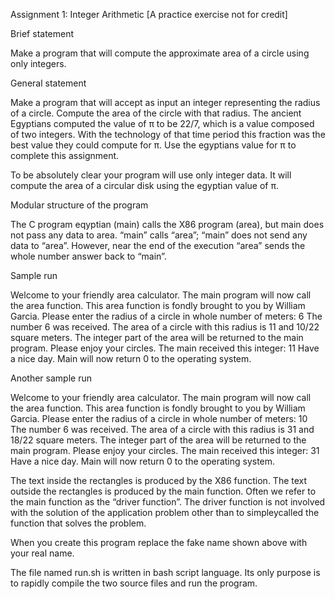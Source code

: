 Assignment 1: Integer Arithmetic
[A practice exercise not for credit]


Brief statement

Make a program that will compute the approximate area of a circle using only integers.


General statement

Make a program that will accept as input an integer representing the radius of a circle.  Compute the area of the circle with that radius.  The ancient Egyptians computed the value of π to be 22/7, which is a value composed of two integers.  With the technology of that time period this fraction was the best value they could compute for  π.  Use the egyptians value for  π to complete this assignment.

To be absolutely clear your program will use only integer data.  It will compute the area of a circular disk using the egyptian value of π.


Modular structure of the program








The C program eqyptian (main) calls the X86 program (area), but main does not pass any data to area.  “main” calls “area”; “main” does not send any data to “area”.  However, near the end of the execution “area” sends the whole number answer back to “main”.

Sample run

Welcome to your friendly area calculator.
The main program will now call the area function.
This area function is fondly brought to you by William Garcia.
Please enter the radius of a circle in whole number of meters:  6
The number 6 was received.
The area of a circle with this radius is 11 and 10/22 square meters.
The integer part of the area will be returned to the main program.  Please enjoy your circles.
The main received this integer: 11
Have a nice day.  Main will now return 0 to the operating system.



Another sample run

Welcome to your friendly area calculator.
The main program will now call the area function.
This area function is fondly brought to you by William Garcia.
Please enter the radius of a circle in whole number of meters:  10
The number 6 was received.
The area of a circle with this radius is 31 and 18/22 square meters.
The integer part of the area will be returned to the main program.  Please enjoy your circles.
The main received this integer: 31
Have a nice day.  Main will now return 0 to the operating system.



The text inside the rectangles is produced by the X86 function.  The text outside the rectangles is produced by the main function.  Often we refer to the main function as the “driver function”.  The driver function is not involved with the solution of the application problem other than to simpleycalled the function that solves the problem.

When you create this program replace the fake name shown above with your real name.

The file named run.sh is written in bash script language.  Its only purpose is to rapidly compile the two source files and run the program.







